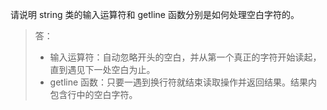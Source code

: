 请说明 string 类的输入运算符和 getline 函数分别是如何处理空白字符的。

> 答：  
> * 输入运算符：自动忽略开头的空白，并从第一个真正的字符开始读起，直到遇见下一处空白为止。  
> * getline 函数：只要一遇到换行符就结束读取操作并返回结果。结果内包含行中的空白字符。
